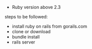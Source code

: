 * Ruby version
  above 2.3  
  
  
 steps to be followed:
  * install ruby on rails from gorails.com<br>
  * clone or download<br>
  * bundle install<br>
  * rails server<br>
  
